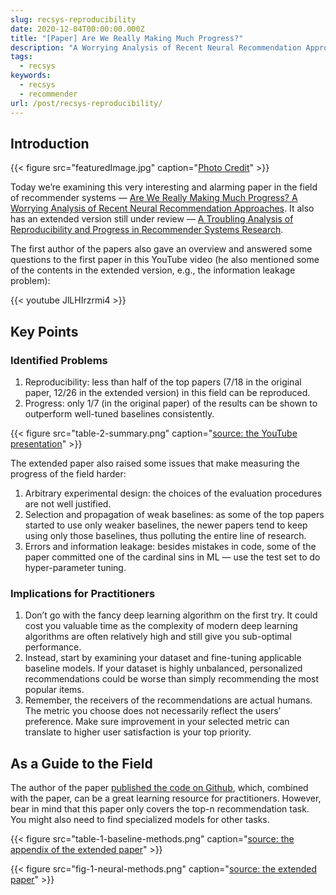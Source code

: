 ```yaml
---
slug: recsys-reproducibility
date: 2020-12-04T00:00:00.000Z
title: "[Paper] Are We Really Making Much Progress?"
description: "A Worrying Analysis of Recent Neural Recommendation Approaches"
tags:
  - recsys
keywords:
  - recsys
  - recommender
url: /post/recsys-reproducibility/
---
```


## Introduction

{{< figure src="featuredImage.jpg" caption="[Photo Credit](https://pixabay.com/photos/workers-people-boats-ships-pier-5708691/)" >}}

Today we’re examining this very interesting and alarming paper in the field of recommender systems — [Are We Really Making Much Progress? A Worrying Analysis of Recent Neural Recommendation Approaches](https://arxiv.org/abs/1907.06902). It also has an extended version still under review — [A Troubling Analysis of Reproducibility and Progress in Recommender Systems Research](https://arxiv.org/abs/1911.07698).

The first author of the papers also gave an overview and answered some questions to the first paper in this YouTube video (he also mentioned some of the contents in the extended version, e.g., the information leakage problem):

{{< youtube JlLHIrzrmi4 >}}

## Key Points

### Identified Problems

1. Reproducibility: less than half of the top papers (7/18 in the original paper, 12/26 in the extended version) in this field can be reproduced.
2. Progress: only 1/7 (in the original paper) of the results can be shown to outperform well-tuned baselines consistently.

{{< figure src="table-2-summary.png" caption="[source: the YouTube presentation](https://www.youtube.com/watch?v=JlLHIrzrmi4)" >}}

The extended paper also raised some issues that make measuring the progress of the field harder:

1. Arbitrary experimental design: the choices of the evaluation procedures are not well justified.
2. Selection and propagation of weak baselines: as some of the top papers started to use only weaker baselines, the newer papers tend to keep using only those baselines, thus polluting the entire line of research.
3. Errors and information leakage: besides mistakes in code, some of the paper committed one of the cardinal sins in ML — use the test set to do hyper-parameter tuning.

### Implications for Practitioners

1. Don’t go with the fancy deep learning algorithm on the first try. It could cost you valuable time as the complexity of modern deep learning algorithms are often relatively high and still give you sub-optimal performance.
2. Instead, start by examining your dataset and fine-tuning applicable baseline models. If your dataset is highly unbalanced, personalized recommendations could be worse than simply recommending the most popular items.
3. Remember, the receivers of the recommendations are actual humans. The metric you choose does not necessarily reflect the users’ preference. Make sure improvement in your selected metric can translate to higher user satisfaction is your top priority.

## As a Guide to the Field

The author of the paper [published the code on Github](https://github.com/MaurizioFD/RecSys2019_DeepLearning_Evaluation), which, combined with the paper, can be a great learning resource for practitioners. However, bear in mind that this paper only covers the top-n recommendation task. You might also need to find specialized models for other tasks.

{{< figure src="table-1-baseline-methods.png" caption="[source: the appendix of the extended paper](https://github.com/MaurizioFD/RecSys2019_DeepLearning_Evaluation/blob/master/DL_Evaluation_TOIS_Additional_material.pdf)" >}}

{{< figure src="fig-1-neural-methods.png" caption="[source: the extended paper](https://arxiv.org/abs/1911.07698)" >}}
